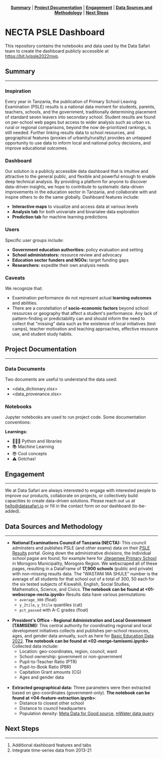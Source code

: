 <p align="center">
<b><a href="#Summary">Summary</a></b>
|
<b><a href="#Project-Documentation">Project Documentation</a></b>
|
<b><a href="#Engagement">Engagement</a></b>
|    
<b><a href="#Data-Sources-and-Methodology">Data Sources and Methodology</a></b>
|
<b><a href="#Next-Steps">Next Steps</a></b>
</p>

# NECTA PSLE Dashboard
This repository contains the notebooks and data used by the Data Safari team to create the dashboard publicly accessible at https://bit.ly/psle2022mvp.

## Summary
----------

### Inspiration
Every year in Tanzania, the publication of Primary School Leaving Examination (PSLE) results is a national data moment for students, parents, teachers, schools, and the government, traditionally determining placement of standard seven leavers into secondary school. Student results are found on per-school web pages but access to wider analysis such as urban vs. rural or regional comparisons, beyond the now de-prioritized rankings, is still needed. Further linking results data to school resources, and geographical features (proxies of urbanity/rurality) provides an untapped opportunity to use data to inform local and national policy decisions, and improve educational outcomes.

### Dashboard
Our solution is a publicly accessible data dashboard that is intuitive and attractive to the general public, and flexible and powerful enough to enable deep technical analysis. By providing a platform for anyone to discover data-driven insights, we hope to contribute to systematic data-driven improvements in the education sector in Tanzania, and collaborate with and inspire others to do the same globally. Dashboard features include:
- **Interactive maps** to visualize and access data at various levels
- **Analysis tab** for both univariate and bivariatee data exploration
- **Prediction tab** for machine learning predictions

### Users
Specific user groups include:
- **Government education authorities:** policy evaluation and setting
- **School administrators:** resource review and advocacy
- **Education sector funders and NGOs:** target funding gaps
- **Researchers:** expedite their own analysis needs

### Caveats
We recognize that:
- Examination performance do not represent actual **learning outcomes** and abilities.
- There are a constellation of **socio-economic factors** beyond school resources or geography that affect a student's performance. Any lack of pattern-finding or predictability can and should inform the need to collect that "missing" data such as the existence of local initiatives (test camps), teacher motivation and teaching approaches, effective resource use, and student study habits.

## Project Documentation
----------
### Data Documents
Two documents are useful to understand the data used:
- <data_dictionary.xlsx>
- <data_provenance.xlsx>

### Notebooks
Jupyter notebooks are used to run project code. Some documentation conventions:

**Learnings:**
- 🧑🏻‍💻 Python and libraries
- 📚 Machine Learning
- 😎 Cool concepts
- ⚠️ Gotchas!


## Engagement
----------
We at Data Safari are always interested to engage with interested people to improve our products, collaborate on projects, or collectively build capacities to create data-driven solutions. Please reach out us at hello@datasafari.io or fill in the contact form on our dashboard (to-be-added).

## Data Sources and Methodology
----------
- **National Examinations Council of Tanzania (NECTA):** This council adminsters and publshes PSLE (and other exams) data on their [PSLE Results](https://necta.go.tz/psle_results) portal. Going down the administrative divisions, the individual school pagse are found, for example here for [Jitegemee Primary School](https://onlinesys.necta.go.tz/results/2022/psle/results/shl_ps1104063.htm) in Morogoro Municipality, Morogoro Region. We webscraped all of these pages, resulting in a DataFrame of **17,900 schools** (public and private) with non-missing results data. The "WASTANI WA SHULE" number is the average of all students for that school out of a total of 300, 50 each for the six tested subjects of Kiswahili, English, Social Studies, Mathematics, Science, and Civics. **The notebook can be found at <01-webscrape-necta.ipynb>** Results data have various permutations:
    - `average_300` (float)
    - `y_2tile`, `y_5tile` quantiles (cat)
    - `pct_passed` with A-C grades (float)<br><br>
- **President's Office - Regional Administration and Local Government (TAMISEMI):** This central authority for coordinating regional and local development initiatives collects and publishes per-school resources, ages, and gender data annually, such as here for [Basic Education Data 2022](https://www.tamisemi.go.tz/singleministers/basic-education-data-2022). **The notebook can be found at <02-merge-tamisemi.ipynb>** Collected data include:
    - Location: geo-coordinates, region, council, ward
    - School ownership: government or non-government
    - Pupil-to-Teacher Ratio (PTR)
    - Pupil-to-Book Ratio (PBR)
    - Capitation Grant amounts (CG)
    - Ages and gender data<br><br>
- **Extracted geographical data:** Three parameters were then extracted based on geo-coordinates (government-only). **The notebook can be found at <04-feature-extraction.ipynb>**:
    - Distance to closest other school 
    - Distance to council headquarters
    - Population density: [Meta Data for Good source](https://dataforgood.facebook.com/dfg/tools/high-resolution-population-density-maps), [mWater data query](https://portal.mwater.co/#/resource_center/population_queries)

## Next Steps
----------
1. Additional dashboard features and tabs
2. Integrate time-series data from 2013-21


```python

```
